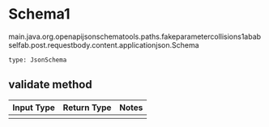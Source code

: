# Schema1
main.java.org.openapijsonschematools.paths.fakeparametercollisions1ababselfab.post.requestbody.content.applicationjson.Schema
```
type: JsonSchema
```

## validate method
Input Type | Return Type | Notes
------------ | ------------- | -------------
 |  |
